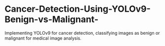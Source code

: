 # Cancer-Detection-Using-YOLOv9-Benign-vs-Malignant-
Implementing YOLOv9 for cancer detection, classifying images as benign or malignant for medical image analysis.
